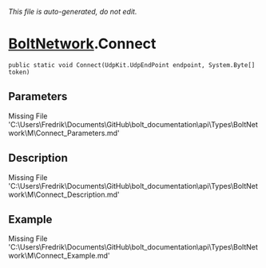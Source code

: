 *This file is auto-generated, do not edit.*

# [BoltNetwork](Types/BoltNetwork.md).Connect
`public static void Connect(UdpKit.UdpEndPoint endpoint, System.Byte[] token)`
## Parameters
Missing File 'C:\Users\Fredrik\Documents\GitHub\bolt_documentation\api\Types\BoltNetwork\M\Connect_Parameters.md'
## Description
Missing File 'C:\Users\Fredrik\Documents\GitHub\bolt_documentation\api\Types\BoltNetwork\M\Connect_Description.md'
## Example
Missing File 'C:\Users\Fredrik\Documents\GitHub\bolt_documentation\api\Types\BoltNetwork\M\Connect_Example.md'
